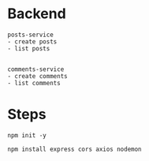 # Backend  

```
posts-service
- create posts
- list posts


comments-service
- create comments
- list comments

```



# Steps  

```
npm init -y 

npm install express cors axios nodemon

```

